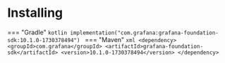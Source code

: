 # Installing

=== "Gradle"
    ```kotlin
    implementation("com.grafana:grafana-foundation-sdk:10.1.0-1730378494")
    ```
=== "Maven"
    ```xml
    <dependency>
        <groupId>com.grafana</groupId>
        <artifactId>grafana-foundation-sdk</artifactId>
        <version>10.1.0-1730378494</version>
    </dependency>
    ```
